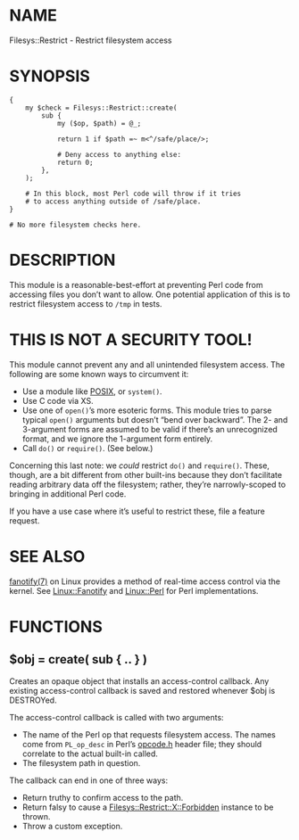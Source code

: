 # NAME

Filesys::Restrict - Restrict filesystem access

# SYNOPSIS

    {
        my $check = Filesys::Restrict::create(
            sub {
                my ($op, $path) = @_;

                return 1 if $path =~ m<^/safe/place/>;

                # Deny access to anything else:
                return 0;
            },
        );

        # In this block, most Perl code will throw if it tries
        # to access anything outside of /safe/place.
    }

    # No more filesystem checks here.

# DESCRIPTION

This module is a reasonable-best-effort at preventing Perl code from
accessing files you don’t want to allow. One potential application of
this is to restrict filesystem access to `/tmp` in tests.

# **THIS** **IS** **NOT** **A** **SECURITY** **TOOL!**

This module cannot prevent any and all unintended filesystem access.
The following are some known ways to circumvent it:

- Use a module like [POSIX](https://metacpan.org/pod/POSIX), or `system()`.
- Use C code via XS.
- Use one of `open()`’s more esoteric forms.
This module tries to parse typical `open()` arguments but doesn’t
“bend over backward”. The 2- and 3-argument forms are assumed to be
valid if there’s an unrecognized format, and we ignore the 1-argument
form entirely.
- Call `do()` or `require()`. (See below.)

Concerning this last note: we _could_ restrict `do()` and `require()`.
These, though, are a bit different from other built-ins because they
don’t facilitate reading arbitrary data off the filesystem; rather,
they’re narrowly-scoped to bringing in additional Perl code.

If you have a use case where it’s useful to restrict these,
file a feature request.

# SEE ALSO

[fanotify(7)](http://man.he.net/man7/fanotify) on Linux provides a method of real-time access control
via the kernel. See [Linux::Fanotify](https://metacpan.org/pod/Linux%3A%3AFanotify) and [Linux::Perl](https://metacpan.org/pod/Linux%3A%3APerl) for Perl
implementations.

# FUNCTIONS

## $obj = create( sub { .. } )

Creates an opaque object that installs an access-control callback.
Any existing access-control callback is saved and restored whenever
$obj is DESTROYed.

The access-control callback is called with two arguments:

- The name of the Perl op that requests filesystem access.
The names come from `PL_op_desc` in Perl’s [opcode.h](https://metacpan.org/pod/opcode.h) header file;
they should correlate to the actual built-in called.
- The filesystem path in question.

The callback can end in one of three ways:

- Return truthy to confirm access to the path.
- Return falsy to cause a [Filesys::Restrict::X::Forbidden](https://metacpan.org/pod/Filesys%3A%3ARestrict%3A%3AX%3A%3AForbidden)
instance to be thrown.
- Throw a custom exception.
